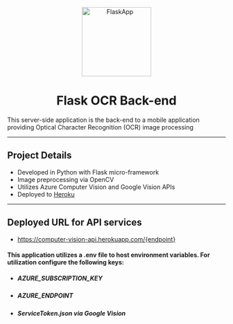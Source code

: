 <div align="center" markdown="1">

<img src="https://www.probytes.net/wp-content/uploads/2018/10/flask-logo-png-transparent.png" height="160" alt="FlaskApp">
<br/>

# Flask OCR Back-end

</div>

This server-side application is the back-end to a mobile application providing Optical Character Recognition (OCR) image processing

---

## Project Details

- Developed in Python with Flask micro-framework
- Image preprocessing via OpenCV
- Utilizes Azure Computer Vision and Google Vision APIs
- Deployed to [Heroku](https://www.heroku.com/)

---

## Deployed URL for API services

- https://computer-vision-api.herokuapp.com/{endpoint}

#### This application utilizes a .env file to host environment variables. For utilization configure the following keys:

- ##### AZURE_SUBSCRIPTION_KEY
- ##### AZURE_ENDPOINT
- ##### ServiceToken.json via Google Vision
